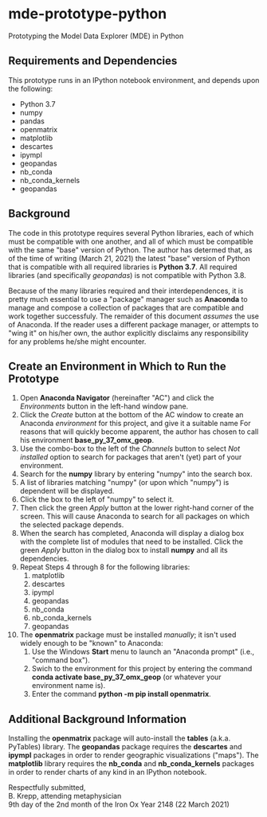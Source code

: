 # mde-prototype-python
Prototyping the Model Data Explorer (MDE) in Python

## Requirements and Dependencies

This prototype runs in an IPython notebook environment, and depends upon the following:
* Python 3.7
* numpy
* pandas
* openmatrix
* matplotlib
* descartes
* ipympl
* geopandas
* nb_conda
* nb_conda_kernels
* geopandas

## Background

The code in this prototype requires several Python libraries, each of which must be compatible with one another, and all of which must be compatible with the same "base" version of Python. The author has determed that, as of the time of writing (March 21, 2021) the latest "base" version of Python that is compatible with all required libraries is __Python 3.7__.  All required libraries (and specifically _geopandas_) is not compatible with Python 3.8.

Because of the many libraries required and their interdependences, it is pretty much essential to use a "package" manager such as __Anaconda__ to manage and compose a collection of packages that are compatible and work together successfuly. The remaider of this document _assumes_ the use of Anaconda. If the reader uses a different package manager, or attempts to "wing it" on his/her own, the author explicitly disclaims any responsibility for any problems he/she might encounter.

## Create an Environment in Which to Run the Prototype

1. Open __Anaconda Navigator__ (hereinafter "AC") and click the _Environments_ button in the left-hand window pane. 
2. Click the _Create_ button at the bottom of the AC window to create an Anaconda _environment_ for this project, and give it a suitable name For reasons that will quickly become apparent, the author has chosen to call his environment __base_py_37_omx_geop__. 
3. Use the combo-box to the left of the _Channels_ button to select _Not installed_ option to search for packages that aren't (yet) part of your environment.
4. Search for the __numpy__ library by entering "numpy" into the search box. 
5. A list of libraries matching "numpy" (or upon which "numpy") is dependent will be displayed. 
6. Click the box to the left of "numpy" to select it.
7. Then click the green _Apply_ button at the lower right-hand corner of the screen. This will cause Anaconda to search for all packages on which the selected package depends.
8. When the search has completed, Anaconda will display a dialog box with the complete list of modules that need to be installed. Click the green _Apply_ button in the dialog box to install __numpy__ and all its dependencies.
9. Repeat Steps 4 through 8 for the following libraries:
    1. matplotlib
    2. descartes
    3. ipympl
    4. geopandas
    5. nb_conda
    6. nb_conda_kernels
    7. geopandas
10. The __openmatrix__ package must be installed _manually_; it isn't used widely enough to be "known" to Anaconda:
    1. Use the Windows __Start__ menu to launch an "Anaconda prompt" (i.e., "command box").
    2. Swich to the environment for this project by entering the command __conda activate base_py_37_omx_geop__ (or whatever your environment name is).
    3. Enter the command __python -m pip install openmatrix__.

## Additional Background Information

Installing the __openmatrix__ package will auto-install the __tables__ (a.k.a. PyTables) library. The __geopandas__ package requires the __descartes__ and __ipympl__ packages in order to render geographic visualizations ("maps"). The __matplotlib__ library requires the __nb_conda__ and __nb_conda_kernels__ packages in order to render charts of any kind in an IPython notebook.


Respectfully submitted,  
B. Krepp, attending metaphysician  
9th day of the 2nd month of the Iron Ox Year 2148 (22 March 2021)
